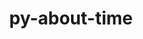 ---
title: "py-about-time"
layout: cache
categories: [package, develop-2025-04-06]
meta: {"compilers": ["none"], "num_specs": 1, "num_specs_by_stack": {"e4s": 1, "root": 1}, "oss": ["ubuntu22.04"], "platforms": ["linux"], "stacks": ["e4s", "root"], "targets": ["x86_64_v3"], "versions": ["4.2.1"]}
spec_details: [{"compiler": "none", "hash": "tvlmeri3uwt6gmtiahrmcldo6rgporyc", "os": "ubuntu22.04", "platform": "linux", "size": "-", "stacks": ["e4s", "root"], "target": "x86_64_v3", "variants": ["build_system=python_pip"], "versions": ["4.2.1"]}]
---